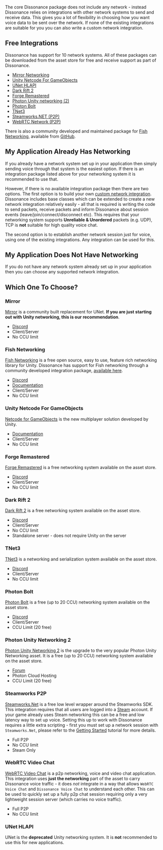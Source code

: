 The core Dissonance package does not include any network - instead Dissonance relies on integrations with other network systems to send and receive data. This gives you a lot of flexibility in choosing how you want voice data to be sent over the network. If none of the existing integrations are suitable for you you can also write a custom network integration.

## Free Integrations

Dissonance has support for 10 network systems. All of these packages can be downloaded from the asset store for free and receive support as part of Dissonance.

* [Mirror Networking](https://assetstore.unity.com/packages/slug/143290?aid=1100lJDF)
* [Unity Netcode For GameObjects](https://assetstore.unity.com/packages/slug/206514?aid=1100lJDF)
* [UNet HLAPI](https://assetstore.unity.com/packages/slug/143285?aid=1100lJDF)
* [Dark Rift 2](https://assetstore.unity.com/packages/slug/143293?aid=1100lJDF)
* [Forge Remastered](https://assetstore.unity.com/packages/slug/143286?aid=1100lJDF)
* [Photon Unity networking (2)](https://assetstore.unity.com/packages/slug/143288?aid=1100lJDF)
* [Photon Bolt](https://assetstore.unity.com/packages/slug/143291?aid=1100lJDF)
* [TNet3](https://assetstore.unity.com/packages/tools/integration/dissonance-for-tnet3-154374?aid=1100lJDF)
* [Steamworks.NET (P2P)](https://assetstore.unity.com/packages/slug/143292?aid=1100lJD)
* [WebRTC Network (P2P)](https://assetstore.unity.com/packages/tools/network/webrtc-video-chat-68030?aid=1100lJDF)

There is also a community developed and maintained package for [Fish Networking](https://assetstore.unity.com/packages/tools/network/fish-net-networking-evolved-207815?aid=1100lJDF), available from [GitHub](https://github.com/LambdaTheDev/DissonanceVoiceForFishNet).

## My Application Already Has Networking

If you already have a network system set up in your application then simply sending voice through that system is the easiest option. If there is an integration package listed above for your networking system it is recommended to use that.

However, if there is no available integration package then there are two options. The first option is to build your own [custom network integration](../Tutorials/Custom-Networking.md). Dissonance includes base classes which can be extended to create a new network integration relatively easily - all that is required is writing the code to send packets, receive packets and inform Dissonance about session events (leave/join/connect/disconnect etc). This requires that your networking system supports **Unreliable & Unordered** packets (e.g. UDP), TCP is **not** suitable for high quality voice chat.

The second option is to establish another network session just for voice, using one of the existing integrations. Any integration can be used for this.

## My Application Does Not Have Networking

If you do not have any network system already set up in your application then you can choose any supported network integration.

## Which One To Choose?

### Mirror

[Mirror](https://assetstore.unity.com/packages/tools/network/mirror-129321?aid=1100lJDF) is a community built replacement for UNet. **If you are just starting out with Unity networking, this is our recommendation**.

 - [Discord](https://discord.gg/8pmJkfH)
 - Client/Server
 - No CCU limit

### Fish Networking

[Fish Networking](https://assetstore.unity.com/packages/tools/network/fish-net-networking-evolved-207815?aid=1100lJDF) is a free open source, easy to use, feature rich networking library for Unity. Dissonance has support for Fish networking through a community developed integration package, [available here](https://github.com/LambdaTheDev/DissonanceVoiceForFishNet).

 - [Discord](https://discord.gg/fishnetworking)
 - [Documentation](https://fish-networking.gitbook.io/docs/)
 - Client/Server
 - No CCU limit

### Unity Netcode For GameObjects

[Netcode for GameObjects](https://docs-multiplayer.unity3d.com/) is the new multiplayer solution developed by Unity.

 - [Documentation](https://docs-multiplayer.unity3d.com/)
 - Client/Server
 - No CCU limit

### Forge Remastered

[Forge Remastered](https://assetstore.unity.com/packages/tools/network/forge-networking-remastered-38344?aid=1100lJDF) is a free networking system available on the asset store.

 - [Discord](https://discord.gg/5kMT7zN)
 - Client/Server
 - No CCU limit

### Dark Rift 2

[Dark Rift 2](https://assetstore.unity.com/packages/tools/network/darkrift-networking-2-95309?aid=1100lJDF) is a free networking system available on the asset store.

 - [Discord](https://discord.gg/3dxyu3g)
 - Client/Server
 - No CCU limit
 - Standalone server - does not require Unity on the server

### TNet3

[TNet3](https://assetstore.unity.com/packages/tools/network/networking-and-serialization-tools-tnet-3-56798?aid=1100lJDF) is a networking and serialization system available on the asset store.

 - [Discord](https://discord.gg/tasharen)
 - Client/Server
 - No CCU limit

### Photon Bolt

[Photon Bolt](https://assetstore.unity.com/packages/tools/network/photon-bolt-free-127156?aid=1100lJDF) is a free (up to 20 CCU) networking system available on the asset store.

 - [Discord](https://discord.gg/5ySmPdQ)
 - Client/Server
 - CCU Limit (20 free)

### Photon Unity Networking 2

[Photon Unity Networking 2](https://assetstore.unity.com/packages/tools/network/pun-2-free-119922?aid=1100lJDF) is the upgrade to the very popular Photon Unity Networking asset. It is a free (up to 20 CCU) networking system available on the asset store.

 - [Forum](https://forum.photonengine.com/)
 - Photon Cloud Hosting
 - CCU Limit (20 free)

### Steamworks P2P

[Steamworks.Net](https://steamworks.github.io/) is a free low level wrapper around the Steamworks SDK. This integration requires that all users are logged into a [Steam](https://store.steampowered.com/) account. If your game already uses Steam networking this can be a free and low latency way to set up voice. Setting this up to work with Dissonance requires a little extra scripting - first you must set up a network session with `Steamworks.Net`, please refer to the [Getting Started](../Basics/Quick-Start-Steamworks.Net-P2P.md) tutorial for more details.

 - Full P2P
 - No CCU limit
 - Steam Only

### WebRTC Video Chat

[WebRTC Video Chat](https://assetstore.unity.com/packages/tools/network/webrtc-video-chat-68030?aid=1100lJDF) is a p2p networking, voice and video chat application. This integration uses **just the networking** part of the asset to carry Dissonance voice traffic - it does _not_ integrate in a way that allows `WebRTC Voice Chat` and `Dissonance Voice Chat` to understand each other. This can be used to quickly set up a fully p2p chat session requiring only a very lightweight session server (which carries no voice traffic).

 - Full P2P
 - No CCU limit

### UNet HLAPI

UNet is the **deprecated** Unity networking system. It is **not** recommended to use this for new applications.